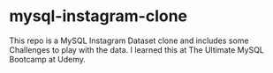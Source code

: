 # mysql-instagram-clone
This repo is a MySQL Instagram Dataset clone and includes some Challenges to play with the data.
I learned this at The Ultimate MySQL Bootcamp at Udemy.
